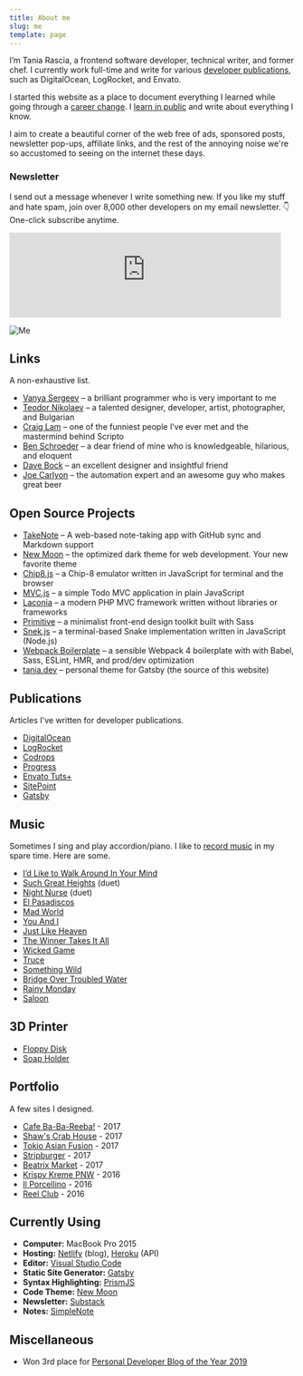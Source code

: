 ```yaml
---
title: About me
slug: me
template: page
---
```


I’m Tania Rascia, a frontend software developer, technical writer, and former chef. I currently work full-time and write for various [developer publications](/publications), such as DigitalOcean, LogRocket, and Envato.

I started this website as a place to document everything I learned while going through a [career change](/how-i-made-a-career-change-into-web-development/). I [learn in public](/learn) and write about everything I know.

I aim to create a beautiful corner of the web free of ads, sponsored posts, newsletter pop-ups, affiliate links, and the rest of the annoying noise we're so accustomed to seeing on the internet these days.

### Newsletter

I send out a message whenever I write something new. If you like my stuff and hate spam, join over 8,000 other developers on my email newsletter. 👇 One-click subscribe anytime.

<div class="centered-iframe">
  <iframe
    width="480"
    height="150"
    src="https://taniarascia.substack.com/embed"
    frameborder="0"
    scrolling="no"
  ></iframe>
</div>

![Me](../images/taniafull.jpg)

## Links

A non-exhaustive list.

- [Vanya Sergeev](https://sergeev.io) – a brilliant programmer who is very important to me
- [Teodor Nikolaev](https://teodor.co/) – a talented designer, developer, artist, photographer, and Bulgarian
- [Craig Lam](http://craiglam.com/) – one of the funniest people I’ve ever met and the mastermind behind Scripto
- [Ben Schroeder](https://benschroeder.com/) – a dear friend of mine who is knowledgeable, hilarious, and eloquent
- [Dave Bock](https://dkbock.com/) – an excellent designer and insightful friend
- [Joe Carlyon](http://qualitytesting.tech/) – the automation expert and an awesome guy who makes great beer

## Open Source Projects

- [TakeNote](https://github.com/taniarascia/takenote) – A web-based note-taking app with GitHub sync and Markdown support
- [New Moon](https://github.com/taniarascia/new-moon) – the optimized dark theme for web development. Your new favorite theme
- [Chip8.js](https://github.com/taniarascia/chip8) – a Chip-8 emulator written in JavaScript for terminal and the browser
- [MVC.js](https://github.com/taniarascia/mvc) – a simple Todo MVC application in plain JavaScript
- [Laconia](https://github.com/taniarascia/laconia) – a modern PHP MVC framework written without libraries or frameworks
- [Primitive](https://github.com/taniarascia/primitive) – a minimalist front-end design toolkit built with Sass
- [Snek.js](https://github.com/taniarascia/snek) – a terminal-based Snake implementation written in JavaScript (Node.js)
- [Webpack Boilerplate](https://github.com/taniarascia/webpack-boilerplate) – a sensible Webpack 4 boilerplate with with Babel, Sass, ESLint, HMR, and prod/dev optimization
- [tania.dev](https://github.com/taniarascia/taniarascia.com) – personal theme for Gatsby (the source of this website)

## Publications

Articles I've written for developer publications.

- [DigitalOcean](/publications/#DigitalOcean)
- [LogRocket](/publications/#LogRocket)
- [Codrops](/publications/#Codrops)
- [Progress](/publications/#Progress)
- [Envato Tuts+](/publications/#EnvatoTuts+)
- [SitePoint](/publications/#SitePoint)
- [Gatsby](/publications/#Gatsby)

## Music

Sometimes I sing and play accordion/piano. I like to [record music](https://soundcloud.com/ivoryandivory) in my spare time. Here are some.

- [I’d Like to Walk Around In Your Mind](https://soundcloud.com/ivoryandivory/id-like-to-walk-around-in-your-mind)
- [Such Great Heights](https://soundcloud.com/john-termaat/such-great-heights) (duet)
- [Night Nurse](https://soundcloud.com/john-termaat/night-nurse) (duet)
- [El Pasadiscos](https://soundcloud.com/ivoryandivory/el-pasadiscos)
- [Mad World](https://soundcloud.com/ivoryandivory/mad-world)
- [You And I](https://soundcloud.com/ivoryandivory/you-and-i)
- [Just Like Heaven](https://soundcloud.com/ivoryandivory/just-like-heaven)
- [The Winner Takes It All](https://soundcloud.com/ivoryandivory/the-winner-takes-it-all)
- [Wicked Game](https://soundcloud.com/ivoryandivory/wicked-game)
- [Truce](https://soundcloud.com/ivoryandivory/truce)
- [Something Wild](https://soundcloud.com/ivoryandivory/something-wild)
- [Bridge Over Troubled Water](https://soundcloud.com/ivoryandivory/bridge-over-troubled-water)
- [Rainy Monday](https://soundcloud.com/ivoryandivory/rainy-monday)
- [Saloon](https://soundcloud.com/ivoryandivory/saloon)

## 3D Printer

- [Floppy Disk](https://github.com/taniarascia/3d#floppy-disk)
- [Soap Holder](https://github.com/taniarascia/3d#soap-holder)

## Portfolio

A few sites I designed.

- [Cafe Ba-Ba-Reeba!](https://www.cafebabareeba.com/) - 2017
- [Shaw's Crab House](https://www.shawscrabhouse.com) - 2017
- [Tokio Asian Fusion](https://www.tokioasianfusion.com/) - 2017
- [Stripburger](https://www.stripburger.com/) - 2017
- [Beatrix Market](https://www.beatrixrestaurants.com/) - 2017
- [Krispy Kreme PNW](https://www.krispykremepacificnw.com/) - 2016
- [Il Porcellino](https://www.ilporcellinochicago.com/) - 2016
- [Reel Club](http://reel-club.com/) - 2016

## Currently Using

- **Computer:** MacBook Pro 2015
- **Hosting:** [Netlify](https://netlify.com) (blog), [Heroku](https://heroku.com) (API)
- **Editor:** [Visual Studio Code](https://code.visualstudio.com/)
- **Static Site Generator:** [Gatsby](https://gatsbyjs.org)
- **Syntax Highlighting:** [PrismJS](http://prismjs.com/)
- **Code Theme:** [New Moon](https://taniarascia.github.io/new-moon)
- **Newsletter:** [Substack](https://substack.com)
- **Notes:** [SimpleNote](https://simplenote.com/)

## Miscellaneous

- Won 3rd place for [Personal Developer Blog of the Year 2019](https://hackernoon.com/personal-developer-blog-of-the-year-hacker-noon-noonies-awards-2019-hz2tu32ql)
